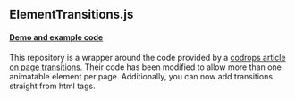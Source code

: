 ## ElementTransitions.js

#### [Demo and example code](http://dan-silver.github.io/ElementTransitions.js/)

This repository is a wrapper around the code provided by a [codrops article on page transitions](http://tympanus.net/codrops/2013/05/07/a-collection-of-page-transitions/).  Their code has been modified to allow more than one animatable element per page.  Additionally, you can now add transitions straight from html tags.

